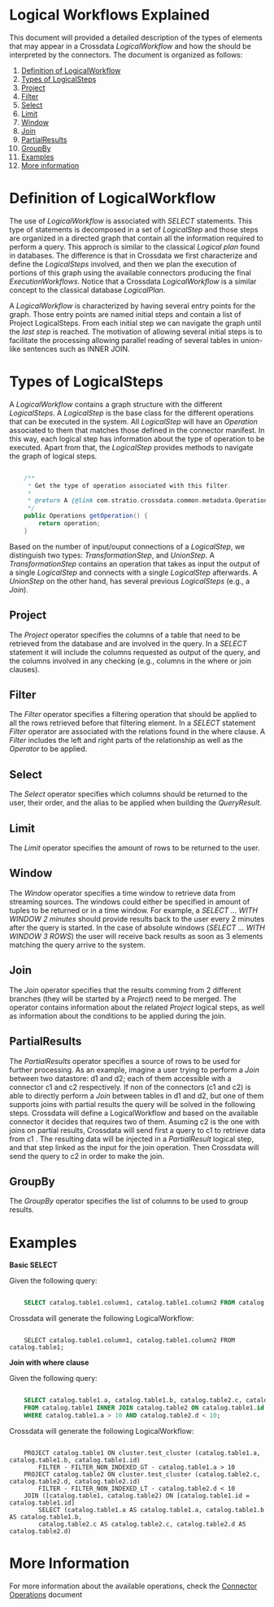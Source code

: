 # Logical Workflows Explained #

This document will provided a detailed description of the types of elements that may appear in a Crossdata 
*LogicalWorkflow* and how the should be interpreted by the connectors. The document is organized as follows:

1. [Definition of LogicalWorkflow](#definition-of-logicalworkflow)
2. [Types of LogicalSteps](#types-of-logical-steps)
  1. [Project](#project)
  3. [Filter](#filter)
  2. [Select](#select)
  4. [Limit](#limit)
  5. [Window](#window)
  6. [Join](#join)
  7. [PartialResults](#partialresults)
  8. [GroupBy](#groupby)
3. [Examples](#examples)
4. [More information](#more-information)
  
Definition of LogicalWorkflow
=============================

The use of *LogicalWorkflow* is associated with *SELECT* statements. This type of statements is decomposed in a set 
of *LogicalStep* and those steps are organized in a directed graph that contain all the information required to 
perform a query. This approch is similar to the classical *Logical plan* found in databases. The difference is that 
in Crossdata we first characterize and define the *LogicalSteps* involved, and then we plan the execution of portions
 of this graph using the available connectors producing the final *ExecutionWorkflows*. Notice that a Crossdata 
 *LogicalWorkflow* is a similar concept to the classical database *LogicalPlan*.
 
A *LogicalWorkflow* is characterized by having several entry points for the graph. Those entry points are named 
initial steps and contain a list of Project LogicalSteps. From each initial step we can navigate the graph until the 
*last step* is reached. The motivation of allowing several initial steps is to facilitate the processing allowing 
parallel reading of several tables in union-like sentences such as INNER JOIN.

Types of LogicalSteps
=====================

A *LogicalWorkflow* contains a graph structure with the different *LogicalSteps*. A *LogicalStep* is the base class 
for the different operations that can be executed in the system. All *LogicalStep* will have an *Operation* 
associated to them that matches those defined in the connector manifest. In this way, 
each logical step has information about the type of operation to be executed. Apart from that, the *LogicalStep* 
provides methods to navigate the graph of logical steps.

```java

    /**
     * Get the type of operation associated with this filter.
     *
     * @return A {@link com.stratio.crossdata.common.metadata.Operations}.
     */
    public Operations getOperation() {
        return operation;
    }
```

Based on the number of input/ouput connections of a *LogicalStep*, we distinguish two types: *TransformationStep*, 
and *UnionStep*. A *TransformationStep* contains an operation that takes as input the output of a single 
*LogicalStep* and connects with a single *LogicalStep* afterwards. A *UnionStep* on the other hand, 
has several previous *LogicalSteps* (e.g., a *Join*).

Project
-------

The *Project* operator specifies the columns of a table that need to be retrieved from the database and are involved 
in the query. In a *SELECT* statement it will include the columns requested as output of the query, 
and the columns involved in any checking (e.g., columns in the where or join clauses).

Filter
------

The *Filter* operator specifies a filtering operation that should be applied to all the rows retrieved before that 
filtering element. In a *SELECT* statement *Filter* operator are associated with the relations found in the where
 clause. A *Filter* includes the left and right parts of the relationship as well as the *Operator* to be applied.

Select
------

The *Select* operator specifies which columns should be returned to the user, their order, 
and the alias to be applied when building the *QueryResult*.

Limit
-----

The *Limit* operator specifies the amount of rows to be returned to the user.

Window
------

The *Window* operator specifies a time window to retrieve data from streaming sources. The windows could either be 
specified in amount of tuples to be returned or in a time window. For example, a *SELECT ... WITH WINDOW 2 minutes* 
should provide results back to the user every 2 minutes after the query is started. In the case of absolute windows 
(*SELECT ... WITH WINDOW 3 ROWS*) the user will receive back results as soon as 3 elements matching the query arrive 
to the system.

Join
----

The *Join* operator specifies that the results comming from 2 different branches (they will be started by a 
*Project*) need to be merged. The operator contains information about the related *Project* logical steps, 
as well as information about the conditions to be applied during the join.

PartialResults
--------------

The *PartialResults* operator specifies a source of rows to be used for further processing. As an example, 
imagine a user trying to perform a *Join* between two datastore: d1 and d2; each of them accessible with a connector 
c1 and c2 respectively. If non of the connectors (c1 and c2) is able to directly perform a *Join* between tables in 
d1 and d2, but one of them supports joins with partial results the query will be solved in the following steps. 
Crossdata will define a LogicalWorkflow and based on the available connector it decides that requires two of them. 
Asuming c2 is the one with joins on partial results, Crossdata will send first a query to c1 to retrieve data from c1
. The resulting data will be injected in a *PartialResult* logical step, and that step linked as the input for the 
join operation. Then Crossdata will send the query to c2 in order to make the join.

GroupBy
-------

The *GroupBy* operator specifies the list of columns to be used to group results.

Examples
========

**Basic SELECT**

Given the following query:

```sql

    SELECT catalog.table1.column1, catalog.table1.column2 FROM catalog.table1;
```

Crossdata will generate the following LogicalWorkflow:

```

    SELECT catalog.table1.column1, catalog.table1.column2 FROM catalog.table1;
```

**Join with where clause**

Given the following query:

```sql

    SELECT catalog.table1.a, catalog.table1.b, catalog.table2.c, catalog.table2.d 
    FROM catalog.table1 INNER JOIN catalog.table2 ON catalog.table1.id = catalog.table2.id
    WHERE catalog.table1.a > 10 AND catalog.table2.d < 10;
```

Crossdata will generate the following LogicalWorkflow:

```

    PROJECT catalog.table1 ON cluster.test_cluster (catalog.table1.a, catalog.table1.b, catalog.table1.id)
    	FILTER - FILTER_NON_INDEXED_GT - catalog.table1.a > 10
    PROJECT catalog.table2 ON cluster.test_cluster (catalog.table2.c, catalog.table2.d, catalog.table2.id)
    	FILTER - FILTER_NON_INDEXED_LT - catalog.table2.d < 10
    JOIN ([catalog.table1, catalog.table2) ON [catalog.table1.id = catalog.table1.id]
    	SELECT (catalog.table1.a AS catalog.table1.a, catalog.table1.b AS catalog.table1.b, 
    	catalog.table2.c AS catalog.table2.c, catalog.table2.d AS catalog.table2.d)
```

More Information
================

For more information about the available operations, check the 
[Connector Operations](ConnectorOperations.md)
document